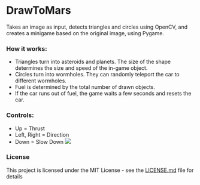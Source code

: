 # DrawToMars
Takes an image as input, detects triangles and circles using OpenCV, and creates a minigame based on the original image, using Pygame.
### How it works:
+ Triangles turn into asteroids and planets. The size of the shape determines the size and speed of the in-game object.
+ Circles turn into wormholes. They can randomly teleport the car to different wormholes.
+ Fuel is determined by the total number of drawn objects.
+ If the car runs out of fuel, the game waits a few seconds and resets the car.
### Controls:
+ Up = Thrust
+ Left, Right = Direction
+ Down = Slow Down
![](https://raw.githubusercontent.com/LedioTerolli/DrawToMars/master/example.gif)
### License
This project is licensed under the MIT License - see the [LICENSE.md](LICENSE.md) file for details
